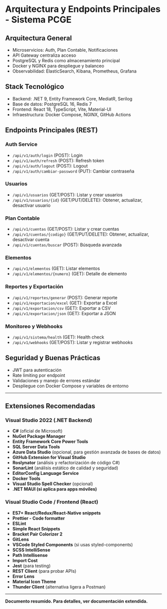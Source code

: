# Arquitectura y Endpoints Principales - Sistema PCGE

## Arquitectura General

- Microservicios: Auth, Plan Contable, Notificaciones
- API Gateway centraliza acceso
- PostgreSQL y Redis como almacenamiento principal
- Docker y NGINX para despliegue y balanceo
- Observabilidad: ElasticSearch, Kibana, Prometheus, Grafana

## Stack Tecnológico

- Backend: .NET 9, Entity Framework Core, MediatR, Serilog
- Base de datos: PostgreSQL 16, Redis 7
- Frontend: React 18, TypeScript, Vite, Material-UI
- Infraestructura: Docker Compose, NGINX, GitHub Actions

## Endpoints Principales (REST)

### Auth Service

- `/api/v1/auth/login` (POST): Login
- `/api/v1/auth/refresh` (POST): Refresh token
- `/api/v1/auth/logout` (POST): Logout
- `/api/v1/auth/cambiar-password` (PUT): Cambiar contraseña

### Usuarios

- `/api/v1/usuarios` (GET/POST): Listar y crear usuarios
- `/api/v1/usuarios/{id}` (GET/PUT/DELETE): Obtener, actualizar, desactivar usuario

### Plan Contable

- `/api/v1/cuentas` (GET/POST): Listar y crear cuentas
- `/api/v1/cuentas/{codigo}` (GET/PUT/DELETE): Obtener, actualizar, desactivar cuenta
- `/api/v1/cuentas/buscar` (POST): Búsqueda avanzada

### Elementos

- `/api/v1/elementos` (GET): Listar elementos
- `/api/v1/elementos/{numero}` (GET): Detalle de elemento

### Reportes y Exportación

- `/api/v1/reportes/generar` (POST): Generar reporte
- `/api/v1/exportacion/excel` (GET): Exportar a Excel
- `/api/v1/exportacion/csv` (GET): Exportar a CSV
- `/api/v1/exportacion/json` (GET): Exportar a JSON

### Monitoreo y Webhooks

- `/api/v1/sistema/health` (GET): Health check
- `/api/v1/webhooks` (GET/POST): Listar y registrar webhooks

## Seguridad y Buenas Prácticas

- JWT para autenticación
- Rate limiting por endpoint
- Validaciones y manejo de errores estándar
- Despliegue con Docker Compose y variables de entorno

---

## Extensiones Recomendadas

### Visual Studio 2022 (.NET Backend)

- **C#** (oficial de Microsoft)
- **NuGet Package Manager**
- **Entity Framework Core Power Tools**
- **SQL Server Data Tools**
- **Azure Data Studio** (opcional, para gestión avanzada de bases de datos)
- **GitHub Extension for Visual Studio**
- **Roslynator** (análisis y refactorización de código C#)
- **SonarLint** (análisis estático de calidad y seguridad)
- **EditorConfig Language Service**
- **Docker Tools**
- **Visual Studio Spell Checker** (opcional)
- **.NET MAUI (si aplica para apps móviles)**

### Visual Studio Code / Frontend (React)

- **ES7+ React/Redux/React-Native snippets**
- **Prettier - Code formatter**
- **ESLint**
- **Simple React Snippets**
- **Bracket Pair Colorizer 2**
- **GitLens**
- **VSCode Styled Components** (si usas styled-components)
- **SCSS IntelliSense**
- **Path Intellisense**
- **Import Cost**
- **Jest** (para testing)
- **REST Client** (para probar APIs)
- **Error Lens**
- **Material Icon Theme**
- **Thunder Client** (alternativa ligera a Postman)

---

**Documento resumido. Para detalles, ver documentación extendida.**
